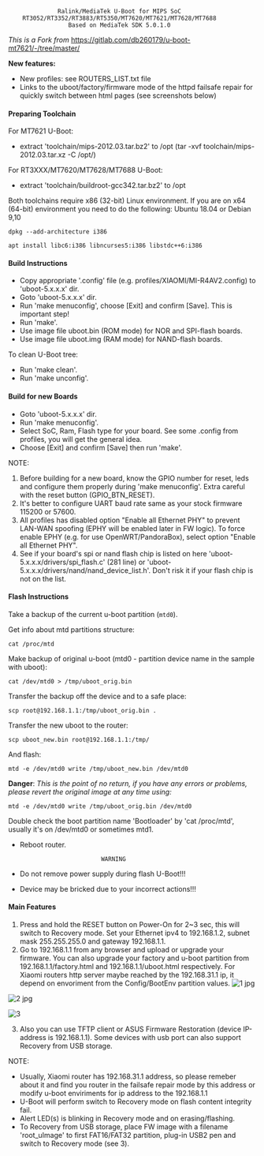                   Ralink/MediaTek U-Boot for MIPS SoC
        RT3052/RT3352/RT3883/RT5350/MT7620/MT7621/MT7628/MT7688
                     Based on MediaTek SDK 5.0.1.0

*This is a Fork from* https://gitlab.com/db260179/u-boot-mt7621/-/tree/master/

**New features:**
- New profiles:
  see ROUTERS_LIST.txt file
- Links to the uboot/factory/firmware mode of the httpd failsafe repair for quickly switch between html pages (see screenshots below)

#### Preparing Toolchain

For MT7621 U-Boot:
- extract 'toolchain/mips-2012.03.tar.bz2' to /opt (tar -xvf toolchain/mips-2012.03.tar.xz -C /opt/)

For RT3XXX/MT7620/MT7628/MT7688 U-Boot:
- extract 'toolchain/buildroot-gcc342.tar.bz2' to /opt

Both toolchains require x86 (32-bit) Linux environment. If you are on x64 (64-bit)
environment you need to do the following:
Ubuntu 18.04 or Debian 9,10
```
dpkg --add-architecture i386

apt install libc6:i386 libncurses5:i386 libstdc++6:i386
```

#### Build Instructions

- Copy appropriate '.config' file (e.g. profiles/XIAOMI/MI-R4AV2.config)
  to 'uboot-5.x.x.x' dir.
- Goto 'uboot-5.x.x.x' dir.
- Run 'make menuconfig', choose [Exit] and confirm [Save]. This is important step!
- Run 'make'.
- Use image file uboot.bin (ROM mode) for NOR and SPI-flash boards.
- Use image file uboot.img (RAM mode) for NAND-flash boards.

To clean U-Boot tree:
- Run 'make clean'.
- Run 'make unconfig'.

#### Build for new Boards

- Goto 'uboot-5.x.x.x' dir.
- Run 'make menuconfig'.
- Select SoC, Ram, Flash type for your board. See some .config from profiles, you will get the general idea.
- Choose [Exit] and confirm [Save] then run 'make'.

NOTE:
1. Before building for a new board, know the GPIO number for reset, leds and configure them
   properly during 'make menuconfig'. Extra careful with the reset button (GPIO_BTN_RESET).
2. It's better to configure UART baud rate same as your stock firmware 115200 or 57600.
3. All profiles has disabled option "Enable all Ethernet PHY" to prevent LAN-WAN
   spoofing (EPHY will be enabled later in FW logic). To force enable EPHY (e.g. for
   use OpenWRT/PandoraBox), select option "Enable all Ethernet PHY".
4. See if your board's spi or nand flash chip is listed on here 'uboot-5.x.x.x/drivers/spi_flash.c' (281 line)
   or 'uboot-5.x.x.x/drivers/nand/nand_device_list.h'. Don't risk it if your flash chip is not on the list.

#### Flash Instructions

Take a backup of the current u-boot partition (`mtd0`).

Get info about mtd partitions structure:
  ```
  cat /proc/mtd
  ```
Make backup of original u-boot (mtd0 - partition device name in the sample with uboot):
  ```
  cat /dev/mtd0 > /tmp/uboot_orig.bin
  ```
Transfer the backup off the device and to a safe place:
  ```
 scp root@192.168.1.1:/tmp/uboot_orig.bin .
  ```
  
Transfer the new uboot to the router:
  ```
  scp uboot_new.bin root@192.168.1.1:/tmp/
  ```
  And flash:
  ```
  mtd -e /dev/mtd0 write /tmp/uboot_new.bin /dev/mtd0
  ```
  

**Danger**: *This is the point of no return, if you have any errors or problems, please revert the original image at any time using:*

  ```
  mtd -e /dev/mtd0 write /tmp/uboot_orig.bin /dev/mtd0
  ```
Double check the boot partition name 'Bootloader' by 'cat /proc/mtd', usually it's on /dev/mtd0 or sometimes mtd1.
- Reboot router.

                             WARNING

- Do not remove power supply during flash U-Boot!!!
- Device may be bricked due to your incorrect actions!!!

#### Main Features

1. Press and hold the RESET button on Power-On for 2~3 sec, this will switch to Recovery mode. Set your Ethernet
   ipv4 to 192.168.1.2, subnet mask 255.255.255.0 and gateway 192.168.1.1.
2. Go to 192.168.1.1 from any browser and upload or upgrade your firmware. You can also upgrade your factory and u-boot
   partition from 192.168.1.1/factory.html and 192.168.1.1/uboot.html respectively.
   For Xiaomi routers http server maybe reached by the 192.168.31.1 ip, it depend on envoriment from the Config/BootEnv partition values.
![1 jpg](https://user-images.githubusercontent.com/61657001/232837801-37d8ee25-8b42-406c-8d1a-945b4c31f26c.png)

![2 jpg](https://user-images.githubusercontent.com/61657001/232837816-029b2930-7ea9-46b4-bac2-b0d650ba0f3d.png)

![3](https://user-images.githubusercontent.com/61657001/232837844-ac23f068-3b1a-4308-9a8e-2c32ea1a0f00.jpg)


3. Also you can use TFTP client or ASUS Firmware Restoration (device IP-address is 192.168.1.1). Some devices with usb
   port can also support Recovery from USB storage.

NOTE:
- Usually, Xiaomi router has 192.168.31.1 address, so please remeber about it and find you router in the failsafe repair mode by this address or modify u-boot enviriments for ip address to the 192.168.1.1
- U-Boot will perform switch to Recovery mode on flash content integrity fail.
- Alert LED(s) is blinking in Recovery mode and on erasing/flashing.
- To Recovery from USB storage, place FW image with a filename 'root_uImage' to first
  FAT16/FAT32 partition, plug-in USB2 pen and switch to Recovery mode (see 3).

